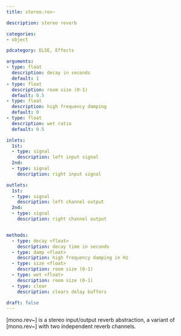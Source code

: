 ```yaml
---
title: stereo.rev~

description: stereo reverb

categories:
- object

pdcategory: ELSE, Effects

arguments:
- type: float
  description: decay in seconds 
  default: 1
- type: float
  description: room size (0-1) 
  default: 0.5
- type: float
  description: high frequency damping
  default: 0
- type: float
  description: wet ratio
  default: 0.5

inlets:
  1st:
  - type: signal
    description: left input signal
  2nd:
  - type: signal
    description: right input signal

outlets:
  1st:
  - type: signal
    description: left channel output
  2nd:
  - type: signal
    description: right channel output


methods:
  - type: decay <float>
    description: decay time in seconds
  - type: damp <float>
    description: high frequency damping in Hz
  - type: size <float>
    description: room size (0-1)
  - type: wet <float>
    description: room size (0-1)
  - type: clear
    description: clears delay buffers

draft: false
---
```


[mono.rev~] is a stereo input/output reverb abstraction, a variant of [mono.rev~] with two independent reverb channels.
